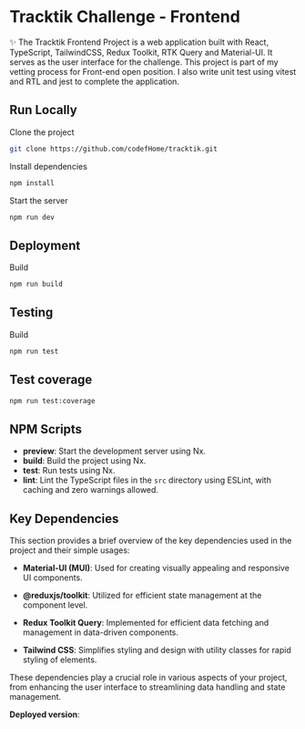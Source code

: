 # Tracktik Challenge - Frontend


✨ The Tracktik Frontend Project is a web application built with React, TypeScript, TailwindCSS, Redux Toolkit, RTK Query and Material-UI. It serves as the user interface for the challenge. This project is part of my vetting process for Front-end open position. I also write unit test using vitest and RTL and jest to complete the application.

## Run Locally

Clone the project

```bash
git clone https://github.com/codefHome/tracktik.git
```

Install dependencies

```bash
npm install
```

Start the server

```bash
npm run dev
```

## Deployment

Build

```bash
npm run build
```

## Testing

Build

```bash
npm run test
```
## Test coverage

```bash
npm run test:coverage
```


## NPM Scripts

- **preview**: Start the development server using Nx.
- **build**: Build the project using Nx.
- **test**: Run tests using Nx.
- **lint**: Lint the TypeScript files in the `src` directory using ESLint, with caching and zero warnings allowed.


## Key Dependencies

This section provides a brief overview of the key dependencies used in the project and their simple usages:

- **Material-UI (MUI)**: Used for creating visually appealing and responsive UI components.

- **@reduxjs/toolkit**: Utilized for efficient state management at the component level.

- **Redux Toolkit Query**: Implemented for efficient data fetching and management in data-driven components.

- **Tailwind CSS**: Simplifies styling and design with utility classes for rapid styling of elements.

These dependencies play a crucial role in various aspects of your project, from enhancing the user interface to streamlining data handling and state management.


**Deployed version**:


